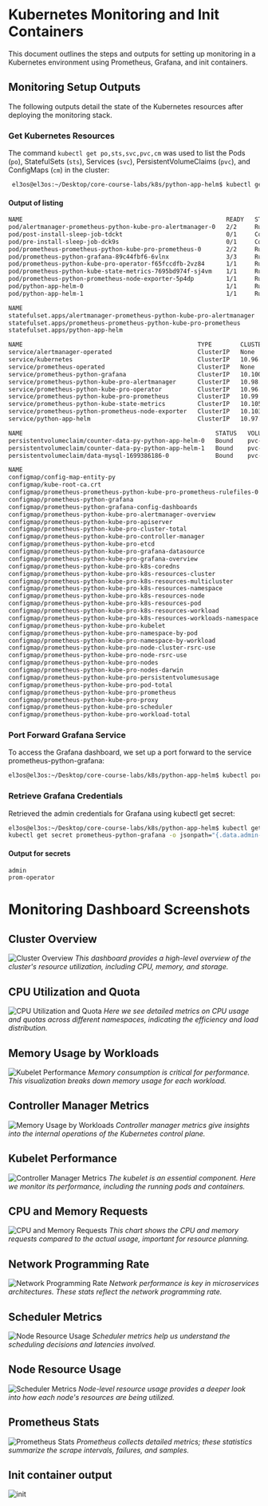 
# Kubernetes Monitoring and Init Containers

This document outlines the steps and outputs for setting up monitoring in a Kubernetes environment using Prometheus, Grafana, and init containers.

## Monitoring Setup Outputs

The following outputs detail the state of the Kubernetes resources after deploying the monitoring stack.

### Get Kubernetes Resources

The command `kubectl get po,sts,svc,pvc,cm` was used to list the Pods (`po`), StatefulSets (`sts`), Services (`svc`), PersistentVolumeClaims (`pvc`), and ConfigMaps (`cm`) in the cluster:

```bash
 el3os@el3os:~/Desktop/core-course-labs/k8s/python-app-helm$ kubectl get po,sts,svc,pvc,cm
```

#### Output of listing



```bash
NAME                                                         READY   STATUS      RESTARTS      AGE
pod/alertmanager-prometheus-python-kube-pro-alertmanager-0   2/2     Running     0             20m
pod/post-install-sleep-job-tdckt                             0/1     Completed   0             14m
pod/pre-install-sleep-job-dck9s                              0/1     Completed   0             14m
pod/prometheus-prometheus-python-kube-pro-prometheus-0       2/2     Running     0             20m
pod/prometheus-python-grafana-89c44fbf6-6vlnx                3/3     Running     0             21m
pod/prometheus-python-kube-pro-operator-f65fccdfb-2vz84      1/1     Running     0             21m
pod/prometheus-python-kube-state-metrics-7695bd974f-sj4vm    1/1     Running     0             21m
pod/prometheus-python-prometheus-node-exporter-5p4dp         1/1     Running     0             21m
pod/python-app-helm-0                                        1/1     Running     1 (13m ago)   14m
pod/python-app-helm-1                                        1/1     Running     0             14m

NAME                                                                    READY   AGE
statefulset.apps/alertmanager-prometheus-python-kube-pro-alertmanager   1/1     20m
statefulset.apps/prometheus-prometheus-python-kube-pro-prometheus       1/1     20m
statefulset.apps/python-app-helm                                        2/2     14m

NAME                                                 TYPE        CLUSTER-IP       EXTERNAL-IP   PORT(S)                      AGE
service/alertmanager-operated                        ClusterIP   None             <none>        9093/TCP,9094/TCP,9094/UDP   20m
service/kubernetes                                   ClusterIP   10.96.0.1        <none>        443/TCP                      25d
service/prometheus-operated                          ClusterIP   None             <none>        9090/TCP                     20m
service/prometheus-python-grafana                    ClusterIP   10.100.142.125   <none>        80/TCP                       21m
service/prometheus-python-kube-pro-alertmanager      ClusterIP   10.98.184.216    <none>        9093/TCP,8080/TCP            21m
service/prometheus-python-kube-pro-operator          ClusterIP   10.96.233.142    <none>        443/TCP                      21m
service/prometheus-python-kube-pro-prometheus        ClusterIP   10.99.109.121    <none>        9090/TCP,8080/TCP            21m
service/prometheus-python-kube-state-metrics         ClusterIP   10.105.101.251   <none>        8080/TCP                     21m
service/prometheus-python-prometheus-node-exporter   ClusterIP   10.103.151.194   <none>        9100/TCP                     21m
service/python-app-helm                              ClusterIP   10.97.236.28     <none>        5000/TCP                     14m

NAME                                                      STATUS   VOLUME                                     CAPACITY   ACCESS MODES   STORAGECLASS   AGE
persistentvolumeclaim/counter-data-py-python-app-helm-0   Bound    pvc-7769b894-efa9-41de-8505-3223311fbc5a   10Mi       RWO            standard       5h58m
persistentvolumeclaim/counter-data-py-python-app-helm-1   Bound    pvc-9723e6cd-dab0-4317-9f96-03b0703718bf   10Mi       RWO            standard       5h58m
persistentvolumeclaim/data-mysql-1699386186-0             Bound    pvc-34cbe7f8-421c-486f-b310-28bfb4ae35a3   8Gi        RWO            standard       26d

NAME                                                                     DATA   AGE
configmap/config-map-entity-py                                           2      14m
configmap/kube-root-ca.crt                                               1      35d
configmap/prometheus-prometheus-python-kube-pro-prometheus-rulefiles-0   34     20m
configmap/prometheus-python-grafana                                      1      21m
configmap/prometheus-python-grafana-config-dashboards                    1      21m
configmap/prometheus-python-kube-pro-alertmanager-overview               1      21m
configmap/prometheus-python-kube-pro-apiserver                           1      21m
configmap/prometheus-python-kube-pro-cluster-total                       1      21m
configmap/prometheus-python-kube-pro-controller-manager                  1      21m
configmap/prometheus-python-kube-pro-etcd                                1      21m
configmap/prometheus-python-kube-pro-grafana-datasource                  1      21m
configmap/prometheus-python-kube-pro-grafana-overview                    1      21m
configmap/prometheus-python-kube-pro-k8s-coredns                         1      21m
configmap/prometheus-python-kube-pro-k8s-resources-cluster               1      21m
configmap/prometheus-python-kube-pro-k8s-resources-multicluster          1      21m
configmap/prometheus-python-kube-pro-k8s-resources-namespace             1      21m
configmap/prometheus-python-kube-pro-k8s-resources-node                  1      21m
configmap/prometheus-python-kube-pro-k8s-resources-pod                   1      21m
configmap/prometheus-python-kube-pro-k8s-resources-workload              1      21m
configmap/prometheus-python-kube-pro-k8s-resources-workloads-namespace   1      21m
configmap/prometheus-python-kube-pro-kubelet                             1      21m
configmap/prometheus-python-kube-pro-namespace-by-pod                    1      21m
configmap/prometheus-python-kube-pro-namespace-by-workload               1      21m
configmap/prometheus-python-kube-pro-node-cluster-rsrc-use               1      21m
configmap/prometheus-python-kube-pro-node-rsrc-use                       1      21m
configmap/prometheus-python-kube-pro-nodes                               1      21m
configmap/prometheus-python-kube-pro-nodes-darwin                        1      21m
configmap/prometheus-python-kube-pro-persistentvolumesusage              1      21m
configmap/prometheus-python-kube-pro-pod-total                           1      21m
configmap/prometheus-python-kube-pro-prometheus                          1      21m
configmap/prometheus-python-kube-pro-proxy                               1      21m
configmap/prometheus-python-kube-pro-scheduler                           1      21m
configmap/prometheus-python-kube-pro-workload-total                      1      21m
```

### Port Forward Grafana Service
To access the Grafana dashboard, we set up a port forward to the service prometheus-python-grafana:


```bash
el3os@el3os:~/Desktop/core-course-labs/k8s/python-app-helm$ kubectl port-forward svc/prometheus-python-grafana 3000:80
```

### Retrieve Grafana Credentials
Retrieved the admin credentials for Grafana using kubectl get secret:

```bash
el3os@el3os:~/Desktop/core-course-labs/k8s/python-app-helm$ kubectl get secret prometheus-python-grafana -o jsonpath="{.data.admin-user}" | base64 --decode; echo
kubectl get secret prometheus-python-grafana -o jsonpath="{.data.admin-password}" | base64 --decode; echo
```

#### Output for secrets
```bash
admin
prom-operator
```




# Monitoring Dashboard Screenshots

## Cluster Overview

![Cluster Overview](images/lab14/cluster-resources.jpg)
*This dashboard provides a high-level overview of the cluster's resource utilization, including CPU, memory, and storage.*

## CPU Utilization and Quota

![CPU Utilization and Quota](images/lab14/resources.jpg)
*Here we see detailed metrics on CPU usage and quotas across different namespaces, indicating the efficiency and load distribution.*

## Memory Usage by Workloads
![Kubelet Performance](images/lab14/cluster.jpg)
*Memory consumption is critical for performance. This visualization breaks down memory usage for each workload.*


## Controller Manager Metrics

![Memory Usage by Workloads](images/lab14/controller.jpg)
*Controller manager metrics give insights into the internal operations of the Kubernetes control plane.*



## Kubelet Performance

![Controller Manager Metrics](images/lab14/kublet.jpg)
*The kubelet is an essential component. Here we monitor its performance, including the running pods and containers.*



## CPU and Memory Requests

![CPU and Memory Requests](images/lab14/resources.jpg)
*This chart shows the CPU and memory requests compared to the actual usage, important for resource planning.*

## Network Programming Rate

![Network Programming Rate](images/lab14/proxy.jpg)
*Network performance is key in microservices architectures. These stats reflect the network programming rate.*

## Scheduler Metrics

![Node Resource Usage](images/lab14/scheduler.jpg)
*Scheduler metrics help us understand the scheduling decisions and latencies involved.*



## Node Resource Usage
![Scheduler Metrics](images/lab14/node.jpg)
*Node-level resource usage provides a deeper look into how each node's resources are being utilized.*
## Prometheus Stats

![Prometheus Stats](images/lab14/prometheus.jpg)
*Prometheus collects detailed metrics; these statistics summarize the scrape intervals, failures, and samples.*

## Init container output
![init](images/lab14/init.png)


